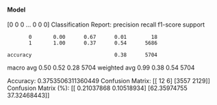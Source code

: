 #### Model
[0 0 0 ... 0 0 0]
Classification Report:
              precision    recall  f1-score   support

           0       0.00      0.67      0.01        18
           1       1.00      0.37      0.54      5686

    accuracy                           0.38      5704
   macro avg       0.50      0.52      0.28      5704
weighted avg       0.99      0.38      0.54      5704

Accuracy: 0.3753506311360449
Confusion Matrix:
[[  12    6]
 [3557 2129]]
Confusion Matrix (%):
[[ 0.21037868  0.10518934]
 [62.35974755 37.32468443]]
